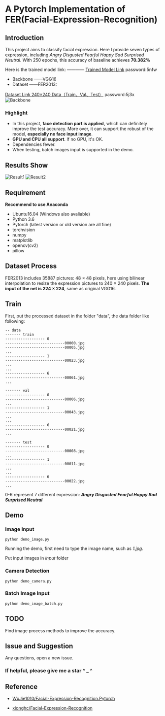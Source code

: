 # A Pytorch Implementation of FER(Facial-Expression-Recognition)

## Introduction
This project aims to classify facial expression. Here I provide seven types of expression, including  *Angry Disgusted Fearful Happy Sad Surprised Neutral*.
With 250 epochs, this accuracy of baseline achieves **70.382%**

Here is the trained model link: ———— [Trained Model Link](https://pan.baidu.com/s/18YSCZkg1rkRBXaSK5ehVxA) password:5nfw
* Backbone ——VGG16
* Dataset ——FER2013: 

[Dataset Link 240×240 Data（Train、Val、Test）](https://pan.baidu.com/s/1sJOcJR7dcS3xnmFDj24Q_A) password:5j3x
![Backbone](https://github.com/Leonard-Niu/Facial-Expression-Recognition/blob/master/R/VGG-NET.png)

### Highlight
* In this project, **face detection part is applied,** which can definitely improve the test accuracy. More over, it can support the robust of the model, **especially no face input image**.
* **GPU and CPU all support**. If no GPU, it's OK.
* Dependencies fewer.
* When testing, batch images input is supported in the demo.

## Results Show
![Result1](https://github.com/Leonard-Niu/Facial-Expression-Recognition/blob/master/R/2.jpg-result.jpg)
![Result2](https://github.com/Leonard-Niu/Facial-Expression-Recognition/blob/master/R/3.jpg-result.jpg)
## Requirement
**Recommend to use Anaconda**
* Ubuntu16.04 (Windows also avaliable)
* Python 3.6
* Pytorch (latest version or old version are all fine)
* torchvision
* numpy
* matplotlib
* opencv(cv2)
* pillow

## Dataset Process
FER2013 includes 35887 pictures: 48 × 48 pixels, here using bilinear interpolation to resize the expression pictures to 240 × 240 pixels.
**The input of the net is 224 × 224**, same as original VGG16.

## Train
First, put the processed dataset in the folder "data", the data folder like following:

    -- data
    ------- train
    ------------------ 0
    ---------------------------00000.jpg
    ---------------------------00005.jpg
    ...
    ------------------ 1
    ---------------------------00023.jpg
    ...
    ...
    ------------------ 6
    ---------------------------00061.jpg
    ...
    
    ------- val
    ------------------ 0
    ---------------------------00006.jpg
    ...
    ------------------ 1
    ---------------------------00043.jpg
    ...
    ...
    ------------------ 6
    ---------------------------00021.jpg
    ...
    
    ------- test
    ------------------ 0
    ---------------------------00008.jpg
    ...
    ------------------ 1
    ---------------------------00011.jpg
    ...
    ...
    ------------------ 6
    ---------------------------00022.jpg
    ...
0-6 represent 7 different expression: ***Angry Disgusted Fearful Happy Sad Surprised Neutral***
## Demo
### Image Input

    python demo_image.py
Running the demo, first need to type the image name, such as *1.jpg*.

Put input images in *input* folder 
### Camera Detection

    python demo_camera.py
### Batch Image Input

    python demo_image_batch.py
## TODO
Find image process methods to improve the accuracy.
## Issue and Suggestion
Any questions, open a new issue.

### If helpful, please give me a star      ^ _ ^
## Reference
* [WuJie1010/Facial-Expression-Recognition.Pytorch](https://github.com/WuJie1010/Facial-Expression-Recognition.Pytorch)

* [xionghc/Facial-Expression-Recognition](https://github.com/xionghc/Facial-Expression-Recognition)
